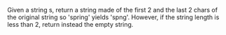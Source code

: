 Given a string s, return a string made of the first 2 and the last 2 chars of the original string so 'spring' yields 'spng'. However, if the string length is less than 2, return instead the empty string.